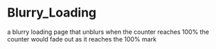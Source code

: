 # Blurry_Loading
a blurry loading page that unblurs when the counter reaches 100% the counter would fade out as it reaches the 100% mark 
